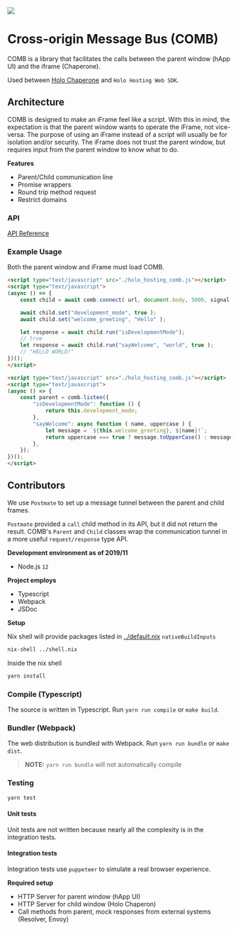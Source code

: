 ![](https://img.shields.io/npm/v/@holo-host/comb/latest?style=flat-square)

# Cross-origin Message Bus (COMB)

COMB is a library that facilitates the calls between the parent window (hApp UI) and the iframe
(Chaperone).

Used between [Holo Chaperone](https://github.com/Holo-Host/chaperone/tree/develop) and `Holo Hosting
Web SDK`.

## Architecture

COMB is designed to make an iFrame feel like a script.  With this in mind, the expectation is that
the parent window wants to operate the iFrame, not vice-versa.  The purpose of using an iFrame
instead of a script will usually be for isolation and/or security.  The iFrame does not trust the
parent window, but requires input from the parent window to know what to do.

**Features**
- Parent/Child communication line
- Promise wrappers
- Round trip method request
- Restrict domains

### API

[API Reference](https://holo-host.github.io/chaperone/comb/docs/module-COMB.html)

### Example Usage

Both the parent window and iFrame must load COMB.


```html
<script type="text/javascript" src="./holo_hosting_comb.js"></script>
<script type="text/javascript">
(async () => {
    const child = await comb.connect( url, document.body, 5000, signal => console.log('comb got signal', signal) );

    await child.set("development_mode", true );
    await child.set("welcome_greeting", "Hello" );

    let response = await child.run("isDevelopmentMode");
    // true
    let response = await child.run("sayWelcome", "world", true );
    // "HELLO WORLD!"
})();
</script>
```

```html
<script type="text/javascript" src="./holo_hosting_comb.js"></script>
<script type="text/javascript">
(async () => {
    const parent = comb.listen({
        "isDevelopmentMode": function () {
            return this.development_mode;
        },
        "sayWelcome": async function ( name, uppercase ) {
            let message = `${this.welcome_greeting}, ${name}!`;
            return uppercase === true ? message.toUpperCase() : message;
        },
    });
})();
</script>
```


## Contributors

We use `Postmate` to set up a message tunnel between the parent and child frames.

`Postmate` provided a `call` child method in its API, but it did not return the result.  COMB's
`Parent` and `Child` classes wrap the communication tunnel in a more useful `request/response` type
API.

**Development environment as of 2019/11**
- Node.js `12`

**Project employs**
- Typescript
- Webpack
- JSDoc

**Setup**

Nix shell will provide packages listed in [../default.nix](../default.nix) `nativeBuildInputs`
```bash
nix-shell ../shell.nix
```

Inside the nix shell
```bash
yarn install
```

### Compile (Typescript)

The source is written in Typescript.  Run `yarn run compile` or `make build`.

### Bundler (Webpack)

The web distribution is bundled with Webpack.  Run `yarn run bundle` or `make dist`.

> **NOTE:** `yarn run bundle` will not automatically compile

### Testing

```bash
yarn test
```

#### Unit tests
Unit tests are not written because nearly all the complexity is in the integration tests.

#### Integration tests
Integration tests use `puppeteer` to simulate a real browser experience.

**Required setup**
- HTTP Server for parent window (hApp UI)
- HTTP Server for child window (Holo Chaperon)
- Call methods from parent, mock responses from external systems (Resolver, Envoy)
